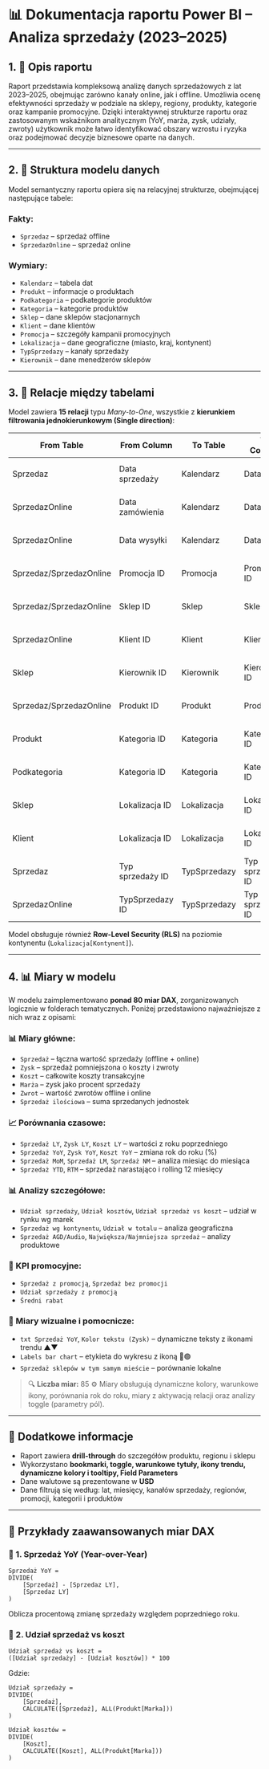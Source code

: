 # 📊 Dokumentacja raportu Power BI – Analiza sprzedaży (2023–2025)

## 1. 📝 Opis raportu

Raport przedstawia kompleksową analizę danych sprzedażowych z lat 2023–2025, obejmując zarówno kanały online, jak i offline. Umożliwia ocenę efektywności sprzedaży w podziale na sklepy, regiony, produkty, kategorie oraz kampanie promocyjne. Dzięki interaktywnej strukturze raportu oraz zastosowanym wskaźnikom analitycznym (YoY, marża, zysk, udziały, zwroty) użytkownik może łatwo identyfikować obszary wzrostu i ryzyka oraz podejmować decyzje biznesowe oparte na danych.

---

## 2. 🧱 Struktura modelu danych

Model semantyczny raportu opiera się na relacyjnej strukturze, obejmującej następujące tabele:

### Fakty:

* `Sprzedaz` – sprzedaż offline
* `SprzedazOnline` – sprzedaż online

### Wymiary:

* `Kalendarz` – tabela dat
* `Produkt` – informacje o produktach
* `Podkategoria` – podkategorie produktów
* `Kategoria` – kategorie produktów
* `Sklep` – dane sklepów stacjonarnych
* `Klient` – dane klientów
* `Promocja` – szczegóły kampanii promocyjnych
* `Lokalizacja` – dane geograficzne (miasto, kraj, kontynent)
* `TypSprzedazy` – kanały sprzedaży
* `Kierownik` – dane menedżerów sklepów

---

## 3. 🔗 Relacje między tabelami

Model zawiera **15 relacji** typu *Many-to-One*, wszystkie z **kierunkiem filtrowania jednokierunkowym (Single direction)**:

| From Table              | From Column      | To Table     | To Column        | Typ relacji |
| ----------------------- | ---------------- | ------------ | ---------------- | ----------- |
| Sprzedaz                | Data sprzedaży   | Kalendarz    | Data             | Many-to-One |
| SprzedazOnline          | Data zamówienia  | Kalendarz    | Data             | Many-to-One |
| SprzedazOnline          | Data wysyłki     | Kalendarz    | Data             | Many-to-One |
| Sprzedaz/SprzedazOnline | Promocja ID      | Promocja     | Promocja ID      | Many-to-One |
| Sprzedaz/SprzedazOnline | Sklep ID         | Sklep        | Sklep ID         | Many-to-One |
| SprzedazOnline          | Klient ID        | Klient       | Klient ID        | Many-to-One |
| Sklep                   | Kierownik ID     | Kierownik    | Kierownik ID     | Many-to-One |
| Sprzedaz/SprzedazOnline | Produkt ID       | Produkt      | Produkt ID       | Many-to-One |
| Produkt                 | Kategoria ID     | Kategoria    | Kategoria ID     | Many-to-One |
| Podkategoria            | Kategoria ID     | Kategoria    | Kategoria ID     | Many-to-One |
| Sklep                   | Lokalizacja ID   | Lokalizacja  | Lokalizacja ID   | Many-to-One |
| Klient                  | Lokalizacja ID   | Lokalizacja  | Lokalizacja ID   | Many-to-One |
| Sprzedaz                | Typ sprzedaży ID | TypSprzedazy | Typ sprzedaży ID | Many-to-One |
| SprzedazOnline          | TypSprzedazy ID  | TypSprzedazy | Typ sprzedaży ID | Many-to-One |

Model obsługuje również **Row-Level Security (RLS)** na poziomie kontynentu (`Lokalizacja[Kontynent]`).

---

## 4. 📊 Miary w modelu

W modelu zaimplementowano **ponad 80 miar DAX**, zorganizowanych logicznie w folderach tematycznych. Poniżej przedstawiono najważniejsze z nich wraz z opisami:

### 📊 Miary główne:

* `Sprzedaż` – łączna wartość sprzedaży (offline + online)
* `Zysk` – sprzedaż pomniejszona o koszty i zwroty
* `Koszt` – całkowite koszty transakcyjne
* `Marża` – zysk jako procent sprzedaży
* `Zwrot` – wartość zwrotów offline i online
* `Sprzedaż ilościowa` – suma sprzedanych jednostek

### 📈 Porównania czasowe:

* `Sprzedaż LY`, `Zysk LY`, `Koszt LY` – wartości z roku poprzedniego
* `Sprzedaż YoY`, `Zysk YoY`, `Koszt YoY` – zmiana rok do roku (%)
* `Sprzedaż MoM`, `Sprzedaż LM`, `Sprzedaż NM` – analiza miesiąc do miesiąca
* `Sprzedaż YTD`, `RTM` – sprzedaż narastająco i rolling 12 miesięcy

### 📊 Analizy szczegółowe:

* `Udział sprzedaży`, `Udział kosztów`, `Udział sprzedaż vs koszt` – udział w rynku wg marek
* `Sprzedaż wg kontynentu`, `Udział w totalu` – analiza geograficzna
* `Sprzedaż AGD/Audio`, `Największa/Najmniejsza sprzedaż` – analizy produktowe

### 🌟 KPI promocyjne:

* `Sprzedaż z promocją`, `Sprzedaż bez promocji`
* `Udział sprzedaży z promocją`
* `Średni rabat`

### 📌 Miary wizualne i pomocnicze:

* `txt Sprzedaż YoY`, `Kolor tekstu (Zysk)` – dynamiczne teksty z ikonami trendu ▲▼
* `Labels bar chart` – etykieta do wykresu z ikoną 🔴🟢
* `Sprzedaż sklepów w tym samym mieście` – porównanie lokalne

> 🔍 **Liczba miar:** 85
> ⚙️ Miary obsługują dynamiczne kolory, warunkowe ikony, porównania rok do roku, miary z aktywacją relacji oraz analizy toggle (parametry pól).

---

## 📌 Dodatkowe informacje

* Raport zawiera **drill-through** do szczegółów produktu, regionu i sklepu
* Wykorzystano **bookmarki, toggle, warunkowe tytuły, ikony trendu, dynamiczne kolory i tooltipy, Field Parameters**
* Dane walutowe są prezentowane w **USD**
* Dane filtrują się według: lat, miesięcy, kanałów sprzedaży, regionów, promocji, kategorii i produktów

---

## 🔢 Przykłady zaawansowanych miar DAX

### 🔹 1. Sprzedaż YoY (Year-over-Year)

```DAX
Sprzedaż YoY =
DIVIDE(
    [Sprzedaż] - [Sprzedaz LY],
    [Sprzedaz LY]
)
```

Oblicza procentową zmianę sprzedaży względem poprzedniego roku.


### 🔹 2. Udział sprzedaż vs koszt

```DAX
Udział sprzedaż vs koszt =
([Udział sprzedaży] - [Udział kosztów]) * 100
```

Gdzie:

```DAX
Udział sprzedaży =
DIVIDE(
    [Sprzedaż],
    CALCULATE([Sprzedaż], ALL(Produkt[Marka]))
)

Udział kosztów =
DIVIDE(
    [Koszt],
    CALCULATE([Koszt], ALL(Produkt[Marka]))
)
```
